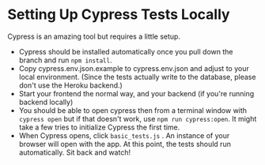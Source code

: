 # Setting Up Cypress Tests Locally

Cypress is an amazing tool but requires a little setup.

- Cypress should be installed automatically once you pull down the branch and run `npm install`.
- Copy cypress.env.json.example to cypress.env.json and adjust to your local environment. (Since the tests actually write to the database, please don't use the Heroku backend.)
- Start your frontend the normal way, and your backend (if you're running backend locally)
- You should be able to open cypress then from a terminal window with `cypress open` but if that doesn't work, use `npm run cypress:open`. It might take a few tries to initialize Cypress the first time.
- When Cypress opens, click `basic_tests.js` . An instance of your browser will open with the app. At this point, the tests should run automatically. Sit back and watch!
